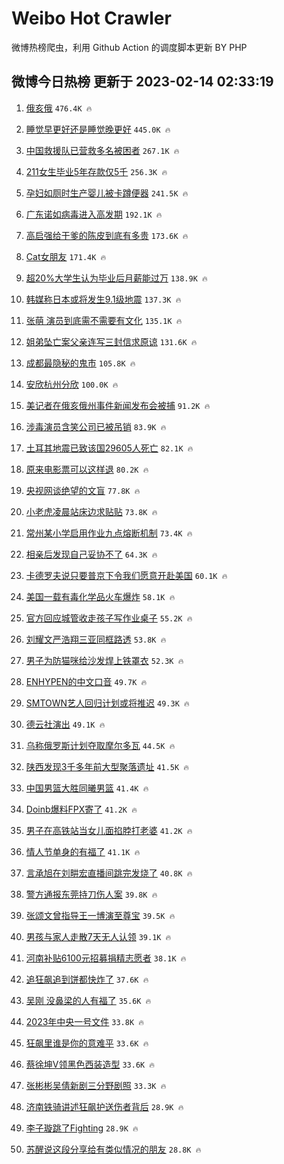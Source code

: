 # Weibo Hot Crawler 



微博热榜爬虫，利用 Github Action 的调度脚本更新 BY PHP 


## 微博今日热榜 更新于 2023-02-14 02:33:19 
1. [俄亥俄](https://s.weibo.com/weibo?q=%23%E4%BF%84%E4%BA%A5%E4%BF%84%23&t=31&band_rank=1&Refer=top) `476.4K 🔥` 

1. [睡觉早更好还是睡觉晚更好](https://s.weibo.com/weibo?q=%23%E7%9D%A1%E8%A7%89%E6%97%A9%E6%9B%B4%E5%A5%BD%E8%BF%98%E6%98%AF%E7%9D%A1%E8%A7%89%E6%99%9A%E6%9B%B4%E5%A5%BD%23&t=31&band_rank=2&Refer=top) `445.0K 🔥` 

1. [中国救援队已营救多名被困者](https://s.weibo.com/weibo?q=%23%E4%B8%AD%E5%9B%BD%E6%95%91%E6%8F%B4%E9%98%9F%E5%B7%B2%E8%90%A5%E6%95%91%E5%A4%9A%E5%90%8D%E8%A2%AB%E5%9B%B0%E8%80%85%23&t=31&band_rank=3&Refer=top) `267.1K 🔥` 

1. [211女生毕业5年存款仅5千](https://s.weibo.com/weibo?q=%23211%E5%A5%B3%E7%94%9F%E6%AF%95%E4%B8%9A5%E5%B9%B4%E5%AD%98%E6%AC%BE%E4%BB%855%E5%8D%83%23&t=31&band_rank=4&Refer=top) `256.3K 🔥` 

1. [孕妇如厕时生产婴儿被卡蹲便器](https://s.weibo.com/weibo?q=%23%E5%AD%95%E5%A6%87%E5%A6%82%E5%8E%95%E6%97%B6%E7%94%9F%E4%BA%A7%E5%A9%B4%E5%84%BF%E8%A2%AB%E5%8D%A1%E8%B9%B2%E4%BE%BF%E5%99%A8%23&t=31&band_rank=5&Refer=top) `241.5K 🔥` 

1. [广东诺如病毒进入高发期](https://s.weibo.com/weibo?q=%23%E5%B9%BF%E4%B8%9C%E8%AF%BA%E5%A6%82%E7%97%85%E6%AF%92%E8%BF%9B%E5%85%A5%E9%AB%98%E5%8F%91%E6%9C%9F%23&t=31&band_rank=6&Refer=top) `192.1K 🔥` 

1. [高启强给干爹的陈皮到底有多贵](https://s.weibo.com/weibo?q=%23%E9%AB%98%E5%90%AF%E5%BC%BA%E7%BB%99%E5%B9%B2%E7%88%B9%E7%9A%84%E9%99%88%E7%9A%AE%E5%88%B0%E5%BA%95%E6%9C%89%E5%A4%9A%E8%B4%B5%23&t=31&band_rank=7&Refer=top) `173.6K 🔥` 

1. [Cat女朋友](https://s.weibo.com/weibo?q=Cat%E5%A5%B3%E6%9C%8B%E5%8F%8B&t=31&band_rank=8&Refer=top) `171.4K 🔥` 

1. [超20%大学生认为毕业后月薪能过万](https://s.weibo.com/weibo?q=%23%E8%B6%8520%25%E5%A4%A7%E5%AD%A6%E7%94%9F%E8%AE%A4%E4%B8%BA%E6%AF%95%E4%B8%9A%E5%90%8E%E6%9C%88%E8%96%AA%E8%83%BD%E8%BF%87%E4%B8%87%23&t=31&band_rank=9&Refer=top) `138.9K 🔥` 

1. [韩媒称日本或将发生9.1级地震](https://s.weibo.com/weibo?q=%23%E9%9F%A9%E5%AA%92%E7%A7%B0%E6%97%A5%E6%9C%AC%E6%88%96%E5%B0%86%E5%8F%91%E7%94%9F9.1%E7%BA%A7%E5%9C%B0%E9%9C%87%23&t=31&band_rank=10&Refer=top) `137.3K 🔥` 

1. [张萌 演员到底需不需要有文化](https://s.weibo.com/weibo?q=%E5%BC%A0%E8%90%8C%20%E6%BC%94%E5%91%98%E5%88%B0%E5%BA%95%E9%9C%80%E4%B8%8D%E9%9C%80%E8%A6%81%E6%9C%89%E6%96%87%E5%8C%96&t=31&band_rank=11&Refer=top) `135.1K 🔥` 

1. [姐弟坠亡案父亲连写三封信求原谅](https://s.weibo.com/weibo?q=%23%E5%A7%90%E5%BC%9F%E5%9D%A0%E4%BA%A1%E6%A1%88%E7%88%B6%E4%BA%B2%E8%BF%9E%E5%86%99%E4%B8%89%E5%B0%81%E4%BF%A1%E6%B1%82%E5%8E%9F%E8%B0%85%23&t=31&band_rank=12&Refer=top) `131.6K 🔥` 

1. [成都最隐秘的鬼市](https://s.weibo.com/weibo?q=%23%E6%88%90%E9%83%BD%E6%9C%80%E9%9A%90%E7%A7%98%E7%9A%84%E9%AC%BC%E5%B8%82%23&t=31&band_rank=13&Refer=top) `105.8K 🔥` 

1. [安欣杭州分欣](https://s.weibo.com/weibo?q=%23%E5%AE%89%E6%AC%A3%E6%9D%AD%E5%B7%9E%E5%88%86%E6%AC%A3%23&t=31&band_rank=14&Refer=top) `100.0K 🔥` 

1. [美记者在俄亥俄州事件新闻发布会被捕](https://s.weibo.com/weibo?q=%23%E7%BE%8E%E8%AE%B0%E8%80%85%E5%9C%A8%E4%BF%84%E4%BA%A5%E4%BF%84%E5%B7%9E%E4%BA%8B%E4%BB%B6%E6%96%B0%E9%97%BB%E5%8F%91%E5%B8%83%E4%BC%9A%E8%A2%AB%E6%8D%95%23&t=31&band_rank=15&Refer=top) `91.2K 🔥` 

1. [涉毒演员含笑公司已被吊销](https://s.weibo.com/weibo?q=%23%E6%B6%89%E6%AF%92%E6%BC%94%E5%91%98%E5%90%AB%E7%AC%91%E5%85%AC%E5%8F%B8%E5%B7%B2%E8%A2%AB%E5%90%8A%E9%94%80%23&t=31&band_rank=16&Refer=top) `83.9K 🔥` 

1. [土耳其地震已致该国29605人死亡](https://s.weibo.com/weibo?q=%23%E5%9C%9F%E8%80%B3%E5%85%B6%E5%9C%B0%E9%9C%87%E5%B7%B2%E8%87%B4%E8%AF%A5%E5%9B%BD29605%E4%BA%BA%E6%AD%BB%E4%BA%A1%23&t=31&band_rank=17&Refer=top) `82.1K 🔥` 

1. [原来电影票可以这样退](https://s.weibo.com/weibo?q=%23%E5%8E%9F%E6%9D%A5%E7%94%B5%E5%BD%B1%E7%A5%A8%E5%8F%AF%E4%BB%A5%E8%BF%99%E6%A0%B7%E9%80%80%23&t=31&band_rank=18&Refer=top) `80.2K 🔥` 

1. [央视网谈绝望的文盲](https://s.weibo.com/weibo?q=%23%E5%A4%AE%E8%A7%86%E7%BD%91%E8%B0%88%E7%BB%9D%E6%9C%9B%E7%9A%84%E6%96%87%E7%9B%B2%23&t=31&band_rank=19&Refer=top) `77.8K 🔥` 

1. [小老虎凌晨站床边求贴贴](https://s.weibo.com/weibo?q=%23%E5%B0%8F%E8%80%81%E8%99%8E%E5%87%8C%E6%99%A8%E7%AB%99%E5%BA%8A%E8%BE%B9%E6%B1%82%E8%B4%B4%E8%B4%B4%23&t=31&band_rank=20&Refer=top) `73.8K 🔥` 

1. [常州某小学启用作业九点熔断机制](https://s.weibo.com/weibo?q=%23%E5%B8%B8%E5%B7%9E%E6%9F%90%E5%B0%8F%E5%AD%A6%E5%90%AF%E7%94%A8%E4%BD%9C%E4%B8%9A%E4%B9%9D%E7%82%B9%E7%86%94%E6%96%AD%E6%9C%BA%E5%88%B6%23&t=31&band_rank=21&Refer=top) `73.4K 🔥` 

1. [相亲后发现自己妥协不了](https://s.weibo.com/weibo?q=%23%E7%9B%B8%E4%BA%B2%E5%90%8E%E5%8F%91%E7%8E%B0%E8%87%AA%E5%B7%B1%E5%A6%A5%E5%8D%8F%E4%B8%8D%E4%BA%86%23&t=31&band_rank=22&Refer=top) `64.3K 🔥` 

1. [卡德罗夫说只要普京下令我们愿意开赴美国](https://s.weibo.com/weibo?q=%23%E5%8D%A1%E5%BE%B7%E7%BD%97%E5%A4%AB%E8%AF%B4%E5%8F%AA%E8%A6%81%E6%99%AE%E4%BA%AC%E4%B8%8B%E4%BB%A4%E6%88%91%E4%BB%AC%E6%84%BF%E6%84%8F%E5%BC%80%E8%B5%B4%E7%BE%8E%E5%9B%BD%23&t=31&band_rank=23&Refer=top) `60.1K 🔥` 

1. [美国一载有毒化学品火车爆炸](https://s.weibo.com/weibo?q=%23%E7%BE%8E%E5%9B%BD%E4%B8%80%E8%BD%BD%E6%9C%89%E6%AF%92%E5%8C%96%E5%AD%A6%E5%93%81%E7%81%AB%E8%BD%A6%E7%88%86%E7%82%B8%23&t=31&band_rank=24&Refer=top) `58.1K 🔥` 

1. [官方回应城管收走孩子写作业桌子](https://s.weibo.com/weibo?q=%23%E5%AE%98%E6%96%B9%E5%9B%9E%E5%BA%94%E5%9F%8E%E7%AE%A1%E6%94%B6%E8%B5%B0%E5%AD%A9%E5%AD%90%E5%86%99%E4%BD%9C%E4%B8%9A%E6%A1%8C%E5%AD%90%23&t=31&band_rank=25&Refer=top) `55.2K 🔥` 

1. [刘耀文严浩翔三亚同框路透](https://s.weibo.com/weibo?q=%23%E5%88%98%E8%80%80%E6%96%87%E4%B8%A5%E6%B5%A9%E7%BF%94%E4%B8%89%E4%BA%9A%E5%90%8C%E6%A1%86%E8%B7%AF%E9%80%8F%23&t=31&band_rank=26&Refer=top) `53.8K 🔥` 

1. [男子为防猫咪给沙发焊上铁罩衣](https://s.weibo.com/weibo?q=%23%E7%94%B7%E5%AD%90%E4%B8%BA%E9%98%B2%E7%8C%AB%E5%92%AA%E7%BB%99%E6%B2%99%E5%8F%91%E7%84%8A%E4%B8%8A%E9%93%81%E7%BD%A9%E8%A1%A3%23&t=31&band_rank=27&Refer=top) `52.3K 🔥` 

1. [ENHYPEN的中文口音](https://s.weibo.com/weibo?q=%23ENHYPEN%E7%9A%84%E4%B8%AD%E6%96%87%E5%8F%A3%E9%9F%B3%23&t=31&band_rank=28&Refer=top) `49.7K 🔥` 

1. [SMTOWN艺人回归计划或将推迟](https://s.weibo.com/weibo?q=%23SMTOWN%E8%89%BA%E4%BA%BA%E5%9B%9E%E5%BD%92%E8%AE%A1%E5%88%92%E6%88%96%E5%B0%86%E6%8E%A8%E8%BF%9F%23&t=31&band_rank=29&Refer=top) `49.3K 🔥` 

1. [德云社演出](https://s.weibo.com/weibo?q=%E5%BE%B7%E4%BA%91%E7%A4%BE%E6%BC%94%E5%87%BA&t=31&band_rank=30&Refer=top) `49.1K 🔥` 

1. [乌称俄罗斯计划夺取摩尔多瓦](https://s.weibo.com/weibo?q=%23%E4%B9%8C%E7%A7%B0%E4%BF%84%E7%BD%97%E6%96%AF%E8%AE%A1%E5%88%92%E5%A4%BA%E5%8F%96%E6%91%A9%E5%B0%94%E5%A4%9A%E7%93%A6%23&t=31&band_rank=31&Refer=top) `44.5K 🔥` 

1. [陕西发现3千多年前大型聚落遗址](https://s.weibo.com/weibo?q=%23%E9%99%95%E8%A5%BF%E5%8F%91%E7%8E%B03%E5%8D%83%E5%A4%9A%E5%B9%B4%E5%89%8D%E5%A4%A7%E5%9E%8B%E8%81%9A%E8%90%BD%E9%81%97%E5%9D%80%23&t=31&band_rank=32&Refer=top) `41.5K 🔥` 

1. [中国男篮大胜同曦男篮](https://s.weibo.com/weibo?q=%23%E4%B8%AD%E5%9B%BD%E7%94%B7%E7%AF%AE%E5%A4%A7%E8%83%9C%E5%90%8C%E6%9B%A6%E7%94%B7%E7%AF%AE%23&t=31&band_rank=33&Refer=top) `41.4K 🔥` 

1. [Doinb爆料FPX寄了](https://s.weibo.com/weibo?q=%23Doinb%E7%88%86%E6%96%99FPX%E5%AF%84%E4%BA%86%23&t=31&band_rank=34&Refer=top) `41.2K 🔥` 

1. [男子在高铁站当女儿面掐脖打老婆](https://s.weibo.com/weibo?q=%23%E7%94%B7%E5%AD%90%E5%9C%A8%E9%AB%98%E9%93%81%E7%AB%99%E5%BD%93%E5%A5%B3%E5%84%BF%E9%9D%A2%E6%8E%90%E8%84%96%E6%89%93%E8%80%81%E5%A9%86%23&t=31&band_rank=35&Refer=top) `41.2K 🔥` 

1. [情人节单身的有福了](https://s.weibo.com/weibo?q=%23%E6%83%85%E4%BA%BA%E8%8A%82%E5%8D%95%E8%BA%AB%E7%9A%84%E6%9C%89%E7%A6%8F%E4%BA%86%23&t=31&band_rank=36&Refer=top) `41.1K 🔥` 

1. [言承旭在刘畊宏直播间跳完发烧了](https://s.weibo.com/weibo?q=%23%E8%A8%80%E6%89%BF%E6%97%AD%E5%9C%A8%E5%88%98%E7%95%8A%E5%AE%8F%E7%9B%B4%E6%92%AD%E9%97%B4%E8%B7%B3%E5%AE%8C%E5%8F%91%E7%83%A7%E4%BA%86%23&t=31&band_rank=37&Refer=top) `40.8K 🔥` 

1. [警方通报东莞持刀伤人案](https://s.weibo.com/weibo?q=%23%E8%AD%A6%E6%96%B9%E9%80%9A%E6%8A%A5%E4%B8%9C%E8%8E%9E%E6%8C%81%E5%88%80%E4%BC%A4%E4%BA%BA%E6%A1%88%23&t=31&band_rank=38&Refer=top) `39.8K 🔥` 

1. [张颂文曾指导王一博演至尊宝](https://s.weibo.com/weibo?q=%23%E5%BC%A0%E9%A2%82%E6%96%87%E6%9B%BE%E6%8C%87%E5%AF%BC%E7%8E%8B%E4%B8%80%E5%8D%9A%E6%BC%94%E8%87%B3%E5%B0%8A%E5%AE%9D%23&t=31&band_rank=39&Refer=top) `39.5K 🔥` 

1. [男孩与家人走散7天无人认领](https://s.weibo.com/weibo?q=%23%E7%94%B7%E5%AD%A9%E4%B8%8E%E5%AE%B6%E4%BA%BA%E8%B5%B0%E6%95%A37%E5%A4%A9%E6%97%A0%E4%BA%BA%E8%AE%A4%E9%A2%86%23&t=31&band_rank=40&Refer=top) `39.1K 🔥` 

1. [河南补贴6100元招募捐精志愿者](https://s.weibo.com/weibo?q=%23%E6%B2%B3%E5%8D%97%E8%A1%A5%E8%B4%B46100%E5%85%83%E6%8B%9B%E5%8B%9F%E6%8D%90%E7%B2%BE%E5%BF%97%E6%84%BF%E8%80%85%23&t=31&band_rank=41&Refer=top) `38.1K 🔥` 

1. [追狂飙追到饼都快炸了](https://s.weibo.com/weibo?q=%23%E8%BF%BD%E7%8B%82%E9%A3%99%E8%BF%BD%E5%88%B0%E9%A5%BC%E9%83%BD%E5%BF%AB%E7%82%B8%E4%BA%86%23&t=31&band_rank=42&Refer=top) `37.6K 🔥` 

1. [吴刚 没鼻梁的人有福了](https://s.weibo.com/weibo?q=%E5%90%B4%E5%88%9A%20%E6%B2%A1%E9%BC%BB%E6%A2%81%E7%9A%84%E4%BA%BA%E6%9C%89%E7%A6%8F%E4%BA%86&t=31&band_rank=43&Refer=top) `35.6K 🔥` 

1. [2023年中央一号文件](https://s.weibo.com/weibo?q=%232023%E5%B9%B4%E4%B8%AD%E5%A4%AE%E4%B8%80%E5%8F%B7%E6%96%87%E4%BB%B6%23&t=31&band_rank=44&Refer=top) `33.8K 🔥` 

1. [狂飙里谁是你的意难平](https://s.weibo.com/weibo?q=%23%E7%8B%82%E9%A3%99%E9%87%8C%E8%B0%81%E6%98%AF%E4%BD%A0%E7%9A%84%E6%84%8F%E9%9A%BE%E5%B9%B3%23&t=31&band_rank=45&Refer=top) `33.6K 🔥` 

1. [蔡徐坤V领黑色西装造型](https://s.weibo.com/weibo?q=%23%E8%94%A1%E5%BE%90%E5%9D%A4V%E9%A2%86%E9%BB%91%E8%89%B2%E8%A5%BF%E8%A3%85%E9%80%A0%E5%9E%8B%23&t=31&band_rank=46&Refer=top) `33.6K 🔥` 

1. [张彬彬吴倩新剧三分野剧照](https://s.weibo.com/weibo?q=%23%E5%BC%A0%E5%BD%AC%E5%BD%AC%E5%90%B4%E5%80%A9%E6%96%B0%E5%89%A7%E4%B8%89%E5%88%86%E9%87%8E%E5%89%A7%E7%85%A7%23&t=31&band_rank=47&Refer=top) `33.3K 🔥` 

1. [济南铁骑讲述狂飙护送伤者背后](https://s.weibo.com/weibo?q=%23%E6%B5%8E%E5%8D%97%E9%93%81%E9%AA%91%E8%AE%B2%E8%BF%B0%E7%8B%82%E9%A3%99%E6%8A%A4%E9%80%81%E4%BC%A4%E8%80%85%E8%83%8C%E5%90%8E%23&t=31&band_rank=48&Refer=top) `28.9K 🔥` 

1. [李子璇跳了Fighting](https://s.weibo.com/weibo?q=%23%E6%9D%8E%E5%AD%90%E7%92%87%E8%B7%B3%E4%BA%86Fighting%23&t=31&band_rank=49&Refer=top) `28.9K 🔥` 

1. [苏醒说这段分享给有类似情况的朋友](https://s.weibo.com/weibo?q=%23%E8%8B%8F%E9%86%92%E8%AF%B4%E8%BF%99%E6%AE%B5%E5%88%86%E4%BA%AB%E7%BB%99%E6%9C%89%E7%B1%BB%E4%BC%BC%E6%83%85%E5%86%B5%E7%9A%84%E6%9C%8B%E5%8F%8B%23&t=31&band_rank=50&Refer=top) `28.8K 🔥` 

